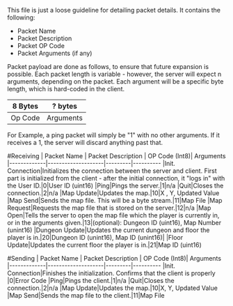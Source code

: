 This file is just a loose guideline for detailing packet details. It contains the following:

- Packet Name
- Packet Description
- Packet OP Code
- Packet Arguments (if any)

Packet payload are done as follows, to ensure that future expansion is possible. Each packet length is variable - however, the server will expect n arguments, depending on the packet. Each argument will be a specific byte length, which is hard-coded in the client.

|8 Bytes|? bytes
|-------|------|
|Op Code|Arguments

For Example, a ping packet will simply be "1" with no other arguments. If it receives a 1, the server will discard anything past that. 

#Receiving
| Packet Name | Packet Description | OP Code (Int8)| Arguments
|-------------|--------------------|---------|----------
|Init. Connection|Initializes the connection between the server and client. First part is initialized from the client - after the initial connection, it "logs in" with the User ID.|0|User ID (uint16)
|Ping|Pings the server.|1|n/a
|Quit|Closes the connection.|2|n/a
|Map Update|Updates the map.|10|X , Y, Updated Value
|Map Send|Sends the map file. This will be a byte stream.|11|Map File
|Map Request|Requests the map file that is stored on the server.|12|n/a
|Map Open|Tells the server to open the map file which the player is currently in, or in the arguments given.|13|(optional): Dungeon ID (uint16), Map Number (unint16)
|Dungeon Update|Updates the current dungeon and floor the player is in.|20|Dungeon ID  (unint16), Map ID  (unint16)|
|Floor Update|Updates the current floor the player is in.|21|Map ID (uint16)

#Sending
| Packet Name | Packet Description | OP Code (Int8)| Arguments
|-------------|--------------------|---------|----------
|Init. Connection|Finishes the initialization. Confirms that the client is properly |0|Error Code
|Ping|Pings the client.|1|n/a
|Quit|Closes the connection.|2|n/a
|Map Update|Updates the map.|10|X, Y, Updated Value
|Map Send|Sends the map file to the client.|11|Map File